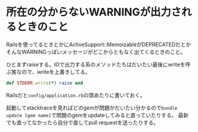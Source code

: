 # 所在の分からないWARNINGが出力されるときのこと

Railsを使ってるときとかにActiveSupport::MemoizableがDEPRECATEDだとかそんなWARNINGっぽいメッセージがどこからともなく出てくるときのこと。

ひとまずraiseする。IOで出力する系のメソッドたちはだいたい最後にwriteを呼ぶ筈なので、writeを上書きしてる。

```ruby
def STDERR.write(*) raise end
```

Railsだと`config/application.rb`の頭あたりに書いておく。

起動してstacktraceを見ればどのgemが問題かだいたい分かるので`bundle update [gem name]`で問題のgemをupdateしてみると直っていたりする。
最新でも直ってなかったら自分で直してpull requestを送ったりする。
